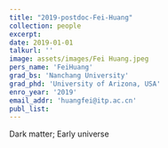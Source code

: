 ```yaml
---
title: "2019-postdoc-Fei-Huang"
collection: people
excerpt: 
date: 2019-01-01
talkurl: ''
image: assets/images/Fei Huang.jpeg
pers_name: 'FeiHuang'
grad_bs: 'Nanchang University'
grad_phd: 'University of Arizona, USA'
enro_year: '2019' 
email_addr: 'huangfei@itp.ac.cn'
publ_list:
---
```



Dark matter; Early universe




